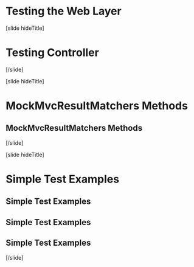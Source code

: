 # Testing the Web Layer

[slide hideTitle]

# Testing Controller


[/slide]

[slide hideTitle]

# MockMvcResultMatchers Methods

## MockMvcResultMatchers Methods
[/slide]

[slide hideTitle]

# Simple Test Examples 

## Simple Test Examples 
## Simple Test Examples 
## Simple Test Examples 
[/slide]